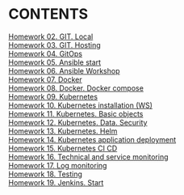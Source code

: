 # CONTENTS
[Homework 02. GIT. Local](../Yuliya_Buyalskaya/02.Git.Local/02.GIT.Local.md) \
[Homework 03. GIT. Hosting](../Yuliya_Buyalskaya/03.GIT.Hosting/README.md) \
[Homework 04. GitOps](../Yuliya_Buyalskaya/04.GitOps/README.md) \
[Homework 05. Ansible start](../Yuliya_Buyalskaya/05.Ansible.start/README.md) \
[Homework 06. Ansible Workshop](../Yuliya_Buyalskaya/06.Ansible.Workshop/README.md) \
[Homework 07. Docker](../Yuliya_Buyalskaya/07.Docker/README.md) \
[Homework 08. Docker. Docker compose](../Yuliya_Buyalskaya/08.Docker.Docker-compose/README.md) \
[Homework 09. Kubernetes](../Yuliya_Buyalskaya/09.Kubernetes/README.md) \
[Homework 10. Kubernetes installation (WS)](../Yuliya_Buyalskaya/10.Kubernetes.installation/README.md) \
[Homework 11. Kubernetes. Basic objects](../Yuliya_Buyalskaya/11.Kubernetes.Basic_objects/README.md) \
[Homework 12. Kubernetes. Data. Security](../Yuliya_Buyalskaya/12.Kubernetes.Data.Security/README.md) \
[Homework 13. Kubernetes. Helm](../Yuliya_Buyalskaya/13.Kubernetes.Helm/README.md) \
[Homework 14. Kubernetes application deployment](../Yuliya_Buyalskaya/14.Kubernetes_application_deployment/README.md) \
[Homework 15. Kubernetes CI CD](../Yuliya_Buyalskaya/15.Kubernetes_CI_CD/README.md) \
[Homework 16. Technical and service monitoring](../Yuliya_Buyalskaya/16.Technical_and_service_monitoring/README.md) \
[Homework 17. Log monitoring](../Yuliya_Buyalskaya/17.Log_monitoring/README.md) \
[Homework 18. Testing](../Yuliya_Buyalskaya/18.Testing/README.md) \
[Homework 19. Jenkins. Start](../Yuliya_Buyalskaya/19.Jenkins.Start/README.md)

